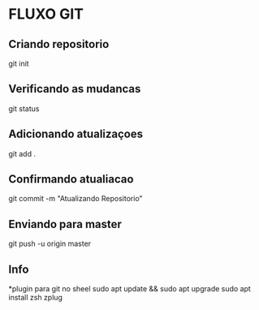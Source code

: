 
# FLUXO GIT

## Criando repositorio
git init

## Verificando as mudancas
git status

## Adicionando atualizaçoes
git add .


## Confirmando atualiacao
git commit -m "Atualizando Repositorio"

## Enviando para master
git push -u  origin master

## Info
*plugin para git no sheel
sudo apt update && sudo apt upgrade
sudo apt install zsh zplug